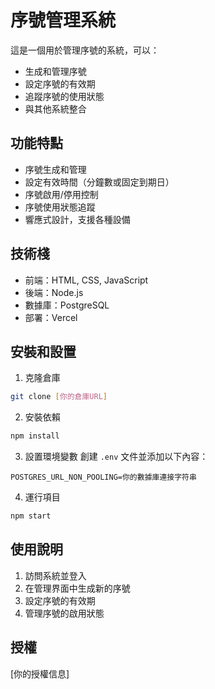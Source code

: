# 序號管理系統

這是一個用於管理序號的系統，可以：
- 生成和管理序號
- 設定序號的有效期
- 追蹤序號的使用狀態
- 與其他系統整合

## 功能特點

- 序號生成和管理
- 設定有效時間（分鐘數或固定到期日）
- 序號啟用/停用控制
- 序號使用狀態追蹤
- 響應式設計，支援各種設備

## 技術棧

- 前端：HTML, CSS, JavaScript
- 後端：Node.js
- 數據庫：PostgreSQL
- 部署：Vercel

## 安裝和設置

1. 克隆倉庫
```bash
git clone [你的倉庫URL]
```

2. 安裝依賴
```bash
npm install
```

3. 設置環境變數
創建 `.env` 文件並添加以下內容：
```
POSTGRES_URL_NON_POOLING=你的數據庫連接字符串
```

4. 運行項目
```bash
npm start
```

## 使用說明

1. 訪問系統並登入
2. 在管理界面中生成新的序號
3. 設定序號的有效期
4. 管理序號的啟用狀態

## 授權

[你的授權信息] 
